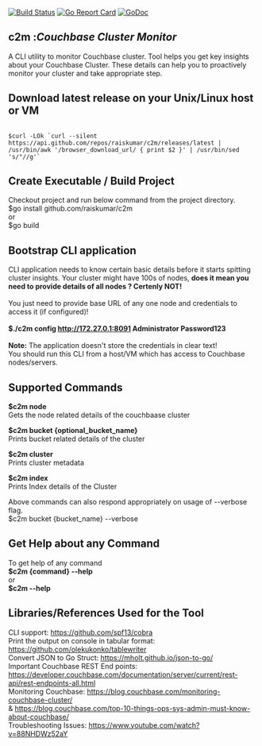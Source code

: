 [![Build Status](https://secure.travis-ci.org/raiskumar/c2m.png)](http://travis-ci.org/raiskumar/c2m)
[![Go Report Card](https://goreportcard.com/badge/github.com/raiskumar/c2m)](https://goreportcard.com/report/github.com/raiskumar/c2m)
[![GoDoc](https://godoc.org/github.com/raiskumar/c2m?status.svg)](https://godoc.org/github.com/raiskumar/c2m)

## c2m :<i>Couchbase Cluster Monitor</i>

A CLI utility to monitor Couchbase cluster. Tool helps you get key insights about your Couchbase Cluster. These details can help you to proactively monitor your cluster and take appropriate step. 

## Download latest release on your Unix/Linux host or VM
<code>
$curl -LOk `curl --silent https://api.github.com/repos/raiskumar/c2m/releases/latest | /usr/bin/awk '/browser_download_url/ { print $2 }' | /usr/bin/sed 's/"//g'`
</code>

## Create Executable / Build Project
Checkout project and run below command from the project directory.
<br/> $go install github.com/raiskumar/c2m
<br/> or
<br/> $go build

## Bootstrap CLI application
CLI application needs to know certain basic details before it starts spitting cluster insights. Your cluster might have 100s of nodes, <b>does it mean you need to provide details of all nodes ? Certenly NOT!</b>
<br />
<br /> You just need to provide base URL of any one node and credentials to access it (if configured)!
<br />
<br/> <b>$./c2m config http://172.27.0.1:8091 Administrator Password123</b>
<br />
<br /> <b>Note:</b> The application doesn't store the credentials in clear text!
<br /> You should run this CLI from a host/VM which has access to Couchbase nodes/servers.

## Supported Commands
<b>$c2m node</b>
<br/> Gets the node related details of the couchbaase cluster

<b>$c2m bucket {optional_bucket_name}</b>
<br/> Prints bucket related details of the cluster

<b>$c2m cluster</b>
<br/> Prints cluster metadata

<b>$c2m index</b>
<br/> Prints Index details of the Cluster

Above commands can also respond appropriately on usage of --verbose flag. 
<br/> $c2m bucket {bucket_name} --verbose

## Get Help about any Command
To get help of any command
<br /> <b> $c2m {command} --help </b>
<br /> or
<br /> <b> $c2m --help</b>


## Libraries/References Used for the Tool
CLI support: https://github.com/spf13/cobra
<br />Print the output on console in tabular format: https://github.com/olekukonko/tablewriter
<br />Convert JSON to Go Struct: https://mholt.github.io/json-to-go/
<br />Important Couchbase REST End points: https://developer.couchbase.com/documentation/server/current/rest-api/rest-endpoints-all.html
<br />Monitoring Couchbase: https://blog.couchbase.com/monitoring-couchbase-cluster/ 
<br />& https://blog.couchbase.com/top-10-things-ops-sys-admin-must-know-about-couchbase/
<br />Troubleshooting Issues: https://www.youtube.com/watch?v=88NHDWz52aY

